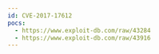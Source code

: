 ```yaml
---
id: CVE-2017-17612
pocs:
  - https://www.exploit-db.com/raw/43284
  - https://www.exploit-db.com/raw/43916
---
```

